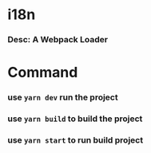 # i18n
### Desc: A Webpack Loader

# Command
### use ```yarn dev``` run the project
### use ```yarn build``` to build the project
### use ```yarn start``` to run build project